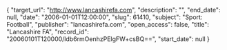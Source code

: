 {
  "target_url": "http://www.lancashirefa.com", 
  "description": "", 
  "end_date": null, 
  "date": "2006-01-01T12:00:00", 
  "slug": 61410, 
  "subject": "Sport: Football", 
  "publisher": "lancashirefa.com", 
  "open_access": false, 
  "title": "Lancashire FA", 
  "record_id": "20060101T120000/ldb6rmOenhzPElgFW+csBQ==", 
  "start_date": null
}


